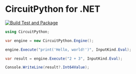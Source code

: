 # CircuitPython for .NET

[![Build Test and Package](https://github.com/praeclarum/circuitpython-net/actions/workflows/build.yml/badge.svg)](https://github.com/praeclarum/circuitpython-net/actions/workflows/build.yml)

```csharp
using CircuitPython;

var engine = new CircuitPython.Engine();

engine.Execute("print('Hello, world!')", InputKind.Eval);

var result = engine.Execute("2 + 3", InputKind.Eval);

Console.WriteLine(result?.Int64Value);
```

